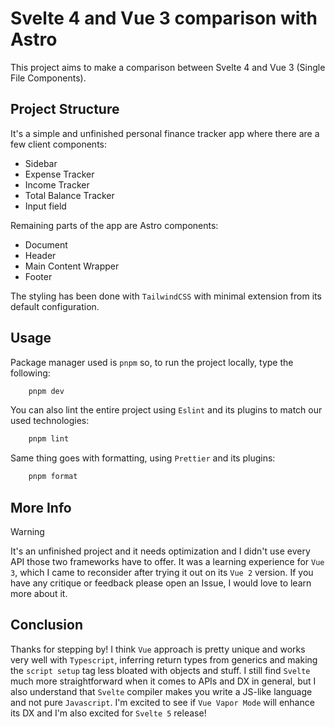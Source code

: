 # Svelte 4 and Vue 3 comparison with Astro

This project aims to make a comparison between Svelte 4 and Vue 3 (Single File Components).

## Project Structure

It's a simple and unfinished personal finance tracker app where there are a few client components:

- Sidebar
- Expense Tracker
- Income Tracker
- Total Balance Tracker
- Input field

Remaining parts of the app are Astro components:

- Document
- Header
- Main Content Wrapper
- Footer

The styling has been done with `TailwindCSS` with minimal extension from its default configuration.

## Usage

Package manager used is `pnpm` so, to run the project locally, type the following:

```zsh
    pnpm dev
```

You can also lint the entire project using `Eslint` and its plugins to match our used technologies:

```zsh
    pnpm lint
```

Same thing goes with formatting, using `Prettier` and its plugins:

```zsh
    pnpm format
```

## More Info

> [!WARNING]
> It's an unfinished project and it needs optimization and I didn't use every API those two frameworks have to offer.
> It was a learning experience for `Vue 3`, which I came to reconsider after trying it out on its `Vue 2` version.
> If you have any critique or feedback please open an Issue, I would love to learn more about it.

## Conclusion

Thanks for stepping by!
I think `Vue` approach is pretty unique and works very well with `Typescript`, inferring return types from generics and making the `script setup` tag less bloated with objects and stuff.
I still find `Svelte` much more straightforward when it comes to APIs and DX in general, but I also understand that `Svelte` compiler makes you write a JS-like language and not pure `Javascript`.
I'm excited to see if `Vue Vapor Mode` will enhance its DX and I'm also excited for `Svelte 5` release!
